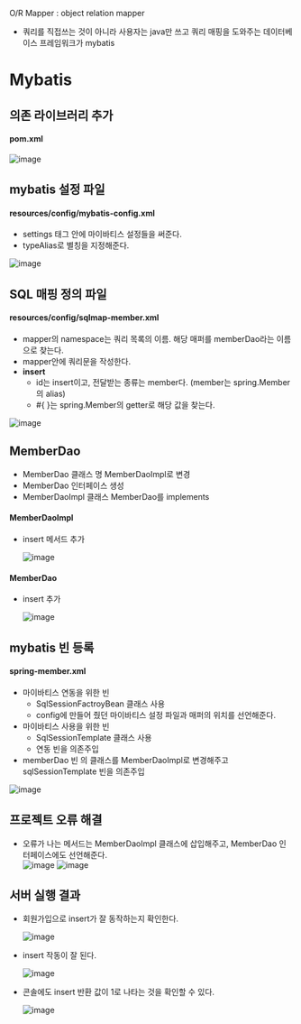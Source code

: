 O/R Mapper : object relation mapper
- 쿼리를 직접쓰는 것이 아니라 사용자는 java만 쓰고 쿼리 매핑을 도와주는 데이터베이스 프레임워크가 mybatis

# Mybatis
## 의존 라이브러리 추가
#### pom.xml
![image](https://user-images.githubusercontent.com/79209568/124063489-f1ec0780-da6d-11eb-8aa1-996d1a303b24.png)

## mybatis 설정 파일
#### resources/config/mybatis-config.xml
- settings 태그 안에 마이바티스 설정들을 써준다.
- typeAlias로 별칭을 지정해준다.
  
![image](https://user-images.githubusercontent.com/79209568/124071383-3087bf00-da7a-11eb-9581-3828dfec6f8e.png)

## SQL 매핑 정의 파일
#### resources/config/sqlmap-member.xml
- mapper의 namespace는 쿼리 목록의 이름. 해당 매퍼를 memberDao라는 이름으로 찾는다.
- mapper안에 쿼리문을 작성한다.
- **insert**
  - id는 insert이고, 전달받는 종류는 member다. (member는 spring.Member의 alias)
  - \#{ }는 spring.Member의 getter로 해당 값을 찾는다.
  
![image](https://user-images.githubusercontent.com/79209568/124071404-37aecd00-da7a-11eb-9323-d9e7e2be8eec.png)

## MemberDao
- MemberDao 클래스 명 MemberDaoImpl로 변경
- MemberDao 인터페이스 생성
- MemberDaoImpl 클래스 MemberDao를 implements

#### MemberDaoImpl
- insert 메서드 추가  
  
  ![image](https://user-images.githubusercontent.com/79209568/124072275-83ae4180-da7b-11eb-9dae-b19650568a2f.png)

#### MemberDao
- insert 추가  
  
  ![image](https://user-images.githubusercontent.com/79209568/124072310-9163c700-da7b-11eb-8858-03c83acc0691.png)

## mybatis 빈 등록
#### spring-member.xml
- 마이바티스 연동을 위한 빈
  - SqlSessionFactroyBean 클래스 사용
  - config에 만들어 줬던 마이바티스 설정 파일과 매퍼의 위치를 선언해준다.
- 마이바티스 사용을 위한 빈
  - SqlSessionTemplate 클래스 사용
  - 연동 빈을 의존주입
- memberDao 빈 의 클래스를 MemberDaoImpl로 변경해주고 sqlSessionTemplate 빈을 의존주입
  
![image](https://user-images.githubusercontent.com/79209568/124072933-6463e400-da7c-11eb-9c65-0716c1677ea4.png)

## 프로젝트 오류 해결
- 오류가 나는 메서드는 MemberDaoImpl 클래스에 삽입해주고, MemberDao 인터페이스에도 선언해준다.  
![image](https://user-images.githubusercontent.com/79209568/124073070-983f0980-da7c-11eb-9514-0d3d8c2e3185.png)
![image](https://user-images.githubusercontent.com/79209568/124073085-9ffeae00-da7c-11eb-9dda-3ade87375a34.png)

## 서버 실행 결과
- 회원가입으로 insert가 잘 동작하는지 확인한다.  
  
  ![image](https://user-images.githubusercontent.com/79209568/124073291-f0760b80-da7c-11eb-915b-54c58ef80c16.png)
- insert 작동이 잘 된다.  
  
  ![image](https://user-images.githubusercontent.com/79209568/124073519-fff55480-da7c-11eb-9ea8-c94076b0ea99.png)
- 콘솔에도 insert 반환 값이 1로 나타는 것을 확인할 수 있다.
  
  ![image](https://user-images.githubusercontent.com/79209568/124073580-1b605f80-da7d-11eb-84d9-fe77afebd168.png)
